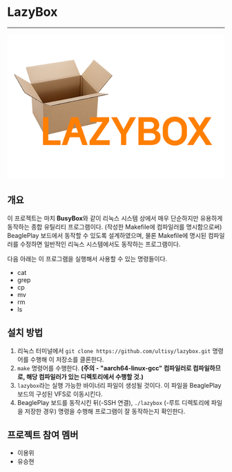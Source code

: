 # LazyBox
--------------------
![logo_img](logo.jpg)

## 개요
 이 프로젝트는 마치 **BusyBox**와 같이 리눅스 시스템 상에서 매우 단순하지만 유용하게 동작하는 종합 유틸리티 프로그램이다. (작성한 Makefile에 컴파일러를 명시함으로써) BeaglePlay 보드에서 동작할 수 있도록 설계하였으며, 물론 Makefile에 명시된 컴파일러를 수정하면 일반적인 리눅스 시스템에서도 동작하는 프로그램이다.

다음 아래는 이 프로그램을 실행해서 사용할 수 있는 명령들이다.

- cat
- grep
- cp
- mv
- rm
- ls

    
## 설치 방법
   
 1. 리눅스 터미널에서 `git clone https://github.com/ultisy/lazybox.git` 명령어를 수행해 이 저장소를 클론한다.
 2. `make` 명령어를 수행한다. **(주의 - "aarch64-linux-gcc" 컴파일러로 컴파일하므로, 해당 컴파일러가 있는 디렉토리에서 수행할 것.)**
 3. `lazybox`라는 실행 가능한 바이너리 파일이 생성될 것이다. 이 파일을 BeaglePlay 보드의 구성된 VFS로 이동시킨다.
 4. BeaglePlay 보드를 동작시킨 뒤(-SSH 연결), `./lazybox` (-루트 디렉토리에 파일을 저장한 경우) 명령을 수행해 프로그램이 잘 동작하는지 확인한다.

 ## 프로젝트 참여 멤버
 - 이용위
 - 유승현